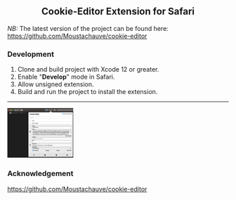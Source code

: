 <p id="downloads" align="center">
	<h2 align="center">Cookie-Editor Extension for Safari</h2>
</p>

*NB:* The latest version of the project can be found here: https://github.com/Moustachauve/cookie-editor

### Development
1. Clone and build project with Xcode 12 or greater.
2. Enable "**Develop**" mode in Safari.
3. Allow unsigned extension.
4. Build and run the project to install the extension.

<hr/>
<img src="sample/1.png" style="width: 150px;"/>

### Acknowledgement
<a href="https://github.com/Moustachauve/cookie-editor" target="_blank">https://github.com/Moustachauve/cookie-editor</a>
